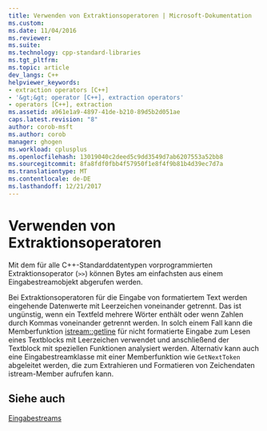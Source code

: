 ```yaml
---
title: Verwenden von Extraktionsoperatoren | Microsoft-Dokumentation
ms.custom: 
ms.date: 11/04/2016
ms.reviewer: 
ms.suite: 
ms.technology: cpp-standard-libraries
ms.tgt_pltfrm: 
ms.topic: article
dev_langs: C++
helpviewer_keywords:
- extraction operators [C++]
- '&gt;&gt; operator [C++], extraction operators'
- operators [C++], extraction
ms.assetid: a961e1a9-4897-41de-b210-89d5b2d051ae
caps.latest.revision: "8"
author: corob-msft
ms.author: corob
manager: ghogen
ms.workload: cplusplus
ms.openlocfilehash: 13019040c2deed5c9dd3549d7ab6207553a52bb8
ms.sourcegitcommit: 8fa8fdf0fbb4f57950f1e8f4f9b81b4d39ec7d7a
ms.translationtype: MT
ms.contentlocale: de-DE
ms.lasthandoff: 12/21/2017
---
```

# <a name="using-extraction-operators"></a>Verwenden von Extraktionsoperatoren
Mit dem für alle C++-Standarddatentypen vorprogrammierten Extraktionsoperator (`>>`) können Bytes am einfachsten aus einem Eingabestreamobjekt abgerufen werden.  
  
 Bei Extraktionsoperatoren für die Eingabe von formatiertem Text werden eingehende Datenwerte mit Leerzeichen voneinander getrennt. Das ist ungünstig, wenn ein Textfeld mehrere Wörter enthält oder wenn Zahlen durch Kommas voneinander getrennt werden. In solch einem Fall kann die Memberfunktion [istream::getline](../standard-library/basic-istream-class.md#getline) für nicht formatierte Eingabe zum Lesen eines Textblocks mit Leerzeichen verwendet und anschließend der Textblock mit speziellen Funktionen analysiert werden. Alternativ kann auch eine Eingabestreamklasse mit einer Memberfunktion wie `GetNextToken` abgeleitet werden, die zum Extrahieren und Formatieren von Zeichendaten istream-Member aufrufen kann.  
  
## <a name="see-also"></a>Siehe auch  
 [Eingabestreams](../standard-library/input-streams.md)

